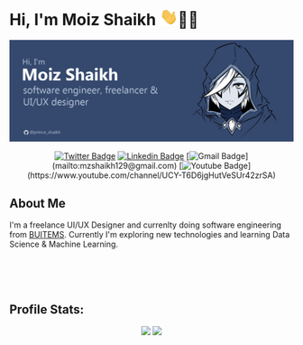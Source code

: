 
<h1 align="left">Hi, I'm Moiz Shaikh <img width="32" src="https://raw.githubusercontent.com/fatiiates/fatiiates/main/wave.gif"/>👨‍💻</h1>

![Banner](https://github.com/Prince-Shaikh/Prince-Shaikh/blob/main/Images/Banner.png)

<div align="center">
    
[![Twitter Badge](https://img.shields.io/badge/-MZ_Shaikh18-blue?style=for-the-badge&logo=Twitter&logoColor=white&link=https://twitter.com/mz_shaikh18)](https://twitter.com/mz_shaikh18)
[![Linkedin Badge](https://img.shields.io/badge/-princeshaikh-blue?style=for-the-badge&logo=Linkedin&logoColor=white&link=https://www.linkedin.com/in/princeshaikh/)](https://www.linkedin.com/in/princeshaikh/)
[![Gmail Badge](https://img.shields.io/badge/-mzshaikh129@gmail.com-blue?style=for-the-badge&logo=Gmail&logoColor=white&link=mailto:mzshaikh129@gmail.com&color=rgb(234,67,53))](mailto:mzshaikh129@gmail.com)
[![Youtube Badge](https://img.shields.io/badge/-MZ_Shaikh-red?style=for-the-badge&logo=youtube&logoColor=white&link=https://www.youtube.com/channel/UCY-T6D6jgHutVeSUr42zrSA&color=rgb(234,67,53))](https://www.youtube.com/channel/UCY-T6D6jgHutVeSUr42zrSA)
</div>

<h2>About Me</h2>
<p align="left">I'm a freelance UI/UX Designer and currenlty doing software engineering from <a href="http://www.buitms.edu.pk/">BUITEMS</a>. Currently I'm exploring new technologies and learning Data Science & Machine Learning.</p>


<!----
<h3 align="left">Languages and Tools:</h3>
<p align="left"> 
    <a href="https://www.java.com" target="_blank"> <img src="https://raw.githubusercontent.com/devicons/devicon/master/icons/java/java-original.svg" alt="java" width="40" height="40"/> </a>  
  <a href="https://www.python.org" target="_blank"> <img src="https://raw.githubusercontent.com/devicons/devicon/master/icons/python/python-original.svg" alt="python" width="40" height="40"/> </a>
  <a href="https://developer.android.com" target="_blank"> <img src="https://raw.githubusercontent.com/devicons/devicon/master/icons/android/android-original-wordmark.svg" alt="android" width="40" height="40"/> </a> 
  <a href="https://flutter.dev" target="_blank"> <img src="https://www.vectorlogo.zone/logos/flutterio/flutterio-icon.svg" alt="flutter" width="40" height="40"/> </a> 
  <a href="https://firebase.google.com/" target="_blank"> <img src="https://www.vectorlogo.zone/logos/firebase/firebase-icon.svg" alt="firebase" width="40" height="40"/> </a> 
  <a href="https://cloud.google.com" target="_blank"> <img src="https://www.vectorlogo.zone/logos/google_cloud/google_cloud-icon.svg" alt="gcp" width="40" height="40"/> </a>   
  <a href="https://www.blender.org/" target="_blank"> <img src="https://download.blender.org/branding/community/blender_community_badge_white.svg" alt="blender" width="40" height="40"/> </a> 
  <a href="https://www.photoshop.com/en" target="_blank"> <img src="https://raw.githubusercontent.com/devicons/devicon/master/icons/photoshop/photoshop-line.svg" alt="photoshop" width="40" height="40"/> </a>
  <a href="https://www.adobe.com/in/products/illustrator.html" target="_blank"> <img src="https://www.vectorlogo.zone/logos/adobe_illustrator/adobe_illustrator-icon.svg" alt="illustrator" width="40" height="40"/> </a> 
  <a href="https://www.adobe.com/products/xd.html" target="_blank"> <img src="https://cdn.worldvectorlogo.com/logos/adobe-xd.svg" alt="xd" width="40" height="40"/> </a> 
</p>
------>
<br/>
<br/>
<br/>

<h2>Profile Stats:</h2>
<p align="center">
  <img width="49%" src="https://github-readme-stats.vercel.app/api?username=Prince-Shaikh&show_icons=true&theme=tokyonight" />
  <img width="49%" src="https://github-readme-streak-stats.herokuapp.com/?user=Prince-Shaikh&theme=tokyonight" />
</p>
